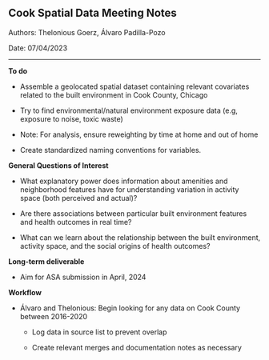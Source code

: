 ## Cook Spatial Data Meeting Notes 

Authors: Thelonious Goerz, Álvaro Padilla-Pozo

Date: 07/04/2023

------------------------------------------------------------------------

**To do**

-   Assemble a geolocated spatial dataset containing relevant covariates related to the built environment in Cook County, Chicago

-   Try to find environmental/natural environment exposure data (e.g, exposure to noise, toxic waste)

-   Note: For analysis, ensure reweighting by time at home and out of home

-   Create standardized naming conventions for variables.

**General Questions of Interest**

-   What explanatory power does information about amenities and neighborhood features have for understanding variation in activity space (both perceived and actual)?

-   Are there associations between particular built environment features and health outcomes in real time?

-   What can we learn about the relationship between the built environment, activity space, and the social origins of health outcomes?

**Long-term deliverable**

-   Aim for ASA submission in April, 2024

**Workflow**

-   Álvaro and Thelonious: Begin looking for any data on Cook County between 2016-2020

    -   Log data in source list to prevent overlap

    -   Create relevant merges and documentation notes as necessary
